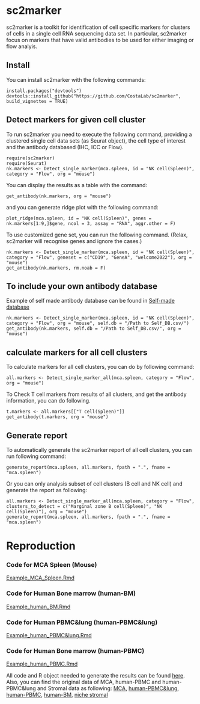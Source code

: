 # sc2marker

sc2marker is a toolkit for identification of cell specific markers for clusters of cells in a single cell RNA sequencing data set. In particular, sc2marker focus on markers that have valid antibodies to be used for either imaging or flow analyis.

## Install

You can install sc2marker with the following commands: 

```{r}
install.packages("devtools")
devtools::install_github("https://github.com/CostaLab/sc2marker", build_vignettes = TRUE)
```

## Detect markers for given cell cluster

To run sc2marker you need to execute the following command, providing a clustered single  cell data sets (as Seurat object), the cell type of interest and the antibody databased (IHC, ICC or Flow). 

```{r}
require(sc2marker)
require(Seurat)
nk.markers <- Detect_single_marker(mca.spleen, id = "NK cell(Spleen)", category = "Flow", org = "mouse")
```

You can display the results as a table with the command:

```{r}
get_antibody(nk.markers, org = "mouse")
```

and you can generate ridge plot with the following command:

```{r}
plot_ridge(mca.spleen, id = "NK cell(Spleen)", genes = nk.markers[1:9,]$gene, ncol = 3, assay = "RNA", aggr.other = F)
```

To use customized gene set, you can run the following command. (Relax, sc2marker will recognise genes and ignore the cases.)

```
nk.markers <- Detect_single_marker(mca.spleen, id = "NK cell(Spleen)", category = "Flow", geneset = c("CD19", "GeneA", "welcome2022"), org = "mouse")
get_antibody(nk.markers, rm.noab = F)
```

## To include your own antibody database

Example of self made antibody database can be found in [Self-made database](Self_DB.csv)

```
nk.markers <- Detect_single_marker(mca.spleen, id = "NK cell(Spleen)", category = "Flow", org = "mouse", self.db = "/Path to Self_DB.csv/")
get_antibody(nk.markers, self.db = "/Path to Self_DB.csv/", org = "mouse")
```

## calculate markers for all cell clusters

To calculate markers for all cell clusters, you can do by following command:

```{r}
all.markers <- Detect_single_marker_all(mca.spleen, category = "Flow", org = "mouse")
```

To Check T cell markers from results of all clusters, and get the antibody information, you can do following.

```{r}
t.markers <- all.markers[["T cell(Spleen)"]]
get_antibody(t.markers, org = "mouse")
```

## Generate report

To automatically generate the sc2marker report of all cell clusters, you can run following command:

```{r}
generate_report(mca.spleen, all.markers, fpath = ".", fname = "mca.spleen")
```

Or you can only analysis subset of cell clusters (B cell and NK cell) and generate the report as following:

```{r}
all.markers <- Detect_single_marker_all(mca.spleen, category = "Flow", clusters_to_detect = c("Marginal zone B cell(Spleen)", "NK cell(Spleen)"), org = "mouse")
generate_report(mca.spleen, all.markers, fpath = ".", fname = "mca.spleen")
```

# Reproduction

### Code for MCA Spleen (Mouse)
[Example_MCA_Spleen.Rmd](Example_MCA_Spleen.Rmd)


### Code for Human Bone marrow (human-BM)
[Example_human_BM.Rmd](Example_human_BM.Rmd)

### Code for Human PBMC&lung (human-PBMC&lung)
[Example_human_PBMC&lung.Rmd](Example_human-PBMC&lung.Rmd)

### Code for Human Bone marrow (human-PBMC)
[Example_human_PBMC.Rmd](Example_human_PBMC.Rmd)

All code and R object needed to generate the results can be found [here](https://zenodo.org/record/5854754#.YeknMf7MKUm).
Also, you can find the original data of MCA, human-PBMC and human-PBMC&lung and Stromal data as following:
[MCA](https://figshare.com/articles/dataset/MCA_DGE_Data/5435866),
[human-PBMC&lung](https://archive.softwareheritage.org/browse/revision/1c7fcabb18a1971dc4d6e29bc3ed4f6f36b2361f/),
[human-PBMC](https://atlas.fredhutch.org/nygc/multimodal-pbmc/),
[human-BM](https://www.ncbi.nlm.nih.gov/geo/query/acc.cgi?acc=GSE128639),
[niche stromal](https://nicheview.shiny.embl.de/)



